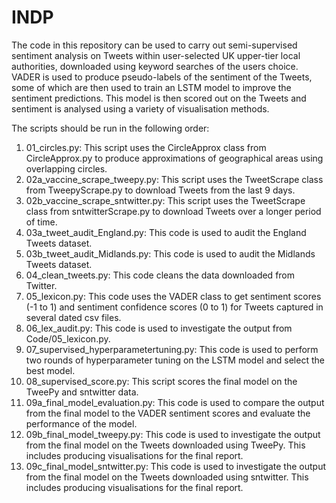 # INDP

The code in this repository can be used to carry out semi-supervised sentiment analysis on Tweets within user-selected UK upper-tier local authorities, downloaded using keyword searches of the users choice. VADER is used to produce pseudo-labels of the sentiment of the Tweets, some of which are then used to train an LSTM model to improve the sentiment predictions. This model is then scored out on the Tweets and sentiment is analysed using a variety of visualisation methods.

The scripts should be run in the following order:

1. 01_circles.py: This script uses the CircleApprox class from CircleApprox.py to produce approximations of geographical areas using overlapping circles.
2. 02a_vaccine_scrape_tweepy.py: This script uses the TweetScrape class from TweepyScrape.py to download Tweets from the last 9 days.
3. 02b_vaccine_scrape_sntwitter.py: This script uses the TweetScrape class from sntwitterScrape.py to download Tweets over a longer period of time.
4. 03a_tweet_audit_England.py: This code is used to audit the England Tweets dataset.
5. 03b_tweet_audit_Midlands.py: This code is used to audit the Midlands Tweets dataset.
6. 04_clean_tweets.py: This code cleans the data downloaded from Twitter.
7. 05_lexicon.py: This code uses the VADER class to get sentiment scores (-1 to 1) and sentiment confidence scores (0 to 1) for Tweets captured in several dated csv files.
8. 06_lex_audit.py: This code is used to investigate the output from Code/05_lexicon.py.
9. 07_supervised_hyperparametertuning.py: This code is used to perform two rounds of hyperparameter tuning on the LSTM model and select the best model.
10. 08_supervised_score.py: This script scores the final model on the TweePy and sntwitter data.
11. 09a_final_model_evaluation.py: This code is used to compare the output from the final model to the VADER sentiment scores and evaluate the performance of the model.
12. 09b_final_model_tweepy.py: This code is used to investigate the output from the final model on the Tweets downloaded using TweePy. This includes producing visualisations for the final report.
13. 09c_final_model_sntwitter.py: This code is used to investigate the output from the final model on the Tweets downloaded using sntwitter. This includes producing visualisations for the  final report.

